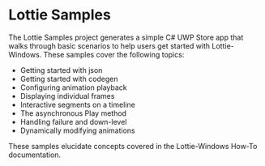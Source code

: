 ﻿# Lottie Samples
The Lottie Samples project generates a simple C# UWP Store app that walks through basic scenarios to help users get started with Lottie-Windows. These samples cover the following topics:

* Getting started with json
* Getting started with codegen
* Configuring animation playback
* Displaying individual frames
* Interactive segments on a timeline
* The asynchronous Play method
* Handling failure and down-level
* Dynamically modifying animations

These samples elucidate concepts covered in the Lottie-Windows How-To documentation.